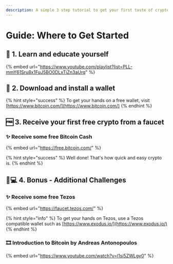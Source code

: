 ```yaml
---
description: A simple 3 step tutorial to get your first taste of cryptocurrency.
---
```


# Guide: Where to Get Started

## 📖 1. Learn and educate yourself

{% embed url="https://www.youtube.com/playlist?list=PLL-mmY61Sru8x1FuJ5BO0DLxTiZn3aUrq" %}

## 🥠 2. Download and install a wallet

{% hint style="success" %}
To get your hands on a free wallet, visit [https://www.bitcoin.com/](https://www.bitcoin.com/)
{% endhint %}

## 🆓 3. Receive your first free crypto from a faucet

### ✨ Receive some free Bitcoin Cash

{% embed url="https://free.bitcoin.com/" %}

{% hint style="success" %}
Well done! That's how quick and easy crypto is.
{% endhint %}

## 👩💻 4. Bonus - Additional Challenges

### ✨ Receive some free Tezos

{% embed url="https://faucet.tezos.com/" %}

{% hint style="info" %}
To get your hands on Tezos, use a Tezos compatible wallet such as [https://www.exodus.io/](https://www.exodus.io/)
{% endhint %}

### 🎞 Introduction to Bitcoin by Andreas Antonopoulos

{% embed url="https://www.youtube.com/watch?v=l1si5ZWLgy0" %}





